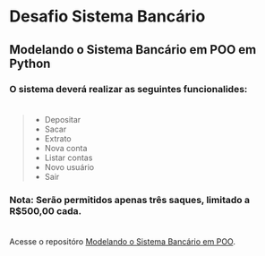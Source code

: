 # Desafio Sistema Bancário

## Modelando o Sistema Bancário em POO em Python

### O sistema deverá realizar as seguintes funcionalides:<br><br>

 > - Depositar
 > - Sacar
 > - Extrato
 > - Nova conta
 > - Listar contas
 > - Novo usuário
 > - Sair

### Nota: Serão permitidos apenas três saques, limitado a R$500,00 cada.<br><br>


Acesse o repositóro [Modelando o Sistema Bancário em POO](https://github.com/Leandromrbs/Modelando-Sistema-Banc-rio-em-POO).
  
  
